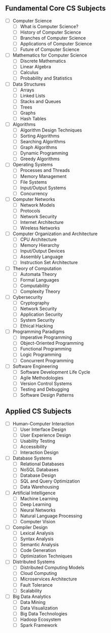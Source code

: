 ## Fundamental Core CS Subjects
- [ ] Computer Science
    - [ ] What is Computer Science?
    - [ ] History of Computer Science
    - [ ] Branches of Computer Science
    - [ ] Applications of Computer Science
    - [ ] Future of Computer Science

- [ ] Mathematics for Computer Science
    - [ ] Discrete Mathematics
    - [ ] Linear Algebra
    - [ ] Calculus
    - [ ] Probability and Statistics
- [ ] Data Structures
    - [ ] Arrays
    - [ ] Linked Lists
    - [ ] Stacks and Queues
    - [ ] Trees
    - [ ] Graphs
    - [ ] Hash Tables
- [ ] Algorithms
    - [ ] Algorithm Design Techniques
    - [ ] Sorting Algorithms
    - [ ] Searching Algorithms
    - [ ] Graph Algorithms
    - [ ] Dynamic Programming
    - [ ] Greedy Algorithms
- [ ] Operating Systems
    - [ ] Processes and Threads
    - [ ] Memory Management
    - [ ] File Systems
    - [ ] Input/Output Systems
    - [ ] Concurrency
- [ ] Computer Networks
    - [ ] Network Models
    - [ ] Protocols
    - [ ] Network Security
    - [ ] Internet Architecture
    - [ ] Wireless Networks
- [ ] Computer Organization and Architecture
    - [ ] CPU Architecture
    - [ ] Memory Hierarchy
    - [ ] Input/Output Devices
    - [ ] Assembly Language
    - [ ] Instruction Set Architecture
- [ ] Theory of Computation
    - [ ] Automata Theory
    - [ ] Formal Languages
    - [ ] Computability
    - [ ] Complexity Theory
- [ ] Cybersecurity
    - [ ] Cryptography
    - [ ] Network Security
    - [ ] Application Security
    - [ ] System Security
    - [ ] Ethical Hacking
- [ ] Programming Paradigms
    - [ ] Imperative Programming
    - [ ] Object-Oriented Programming
    - [ ] Functional Programming
    - [ ] Logic Programming
    - [ ] Concurrent Programming
- [ ] Software Engineering
    - [ ] Software Development Life Cycle
    - [ ] Agile Methodologies
    - [ ] Version Control Systems
    - [ ] Testing and Debugging
    - [ ] Software Design Patterns

## Applied CS Subjects
- [ ] Human-Computer Interaction
    - [ ] User Interface Design
    - [ ] User Experience Design
    - [ ] Usability Testing
    - [ ] Accessibility
    - [ ] Interaction Design
- [ ] Database Systems
    - [ ] Relational Databases
    - [ ] NoSQL Databases
    - [ ] Database Design
    - [ ] SQL and Query Optimization
    - [ ] Data Warehousing
- [ ] Artificial Intelligence
    - [ ] Machine Learning
    - [ ] Deep Learning
    - [ ] Neural Networks
    - [ ] Natural Language Processing
    - [ ] Computer Vision
- [ ] Compiler Design
    - [ ] Lexical Analysis
    - [ ] Syntax Analysis
    - [ ] Semantic Analysis
    - [ ] Code Generation
    - [ ] Optimization Techniques
- [ ] Distributed Systems
    - [ ] Distributed Computing Models
    - [ ] Cloud Computing
    - [ ] Microservices Architecture
    - [ ] Fault Tolerance
    - [ ] Scalability
- [ ] Big Data Analytics
    - [ ] Data Mining
    - [ ] Data Visualization
    - [ ] Big Data Technologies
    - [ ] Hadoop Ecosystem
    - [ ] Spark Framework
